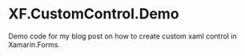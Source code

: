 # XF.CustomControl.Demo
Demo code for my blog post on how to create custom xaml control in Xamarin.Forms.

